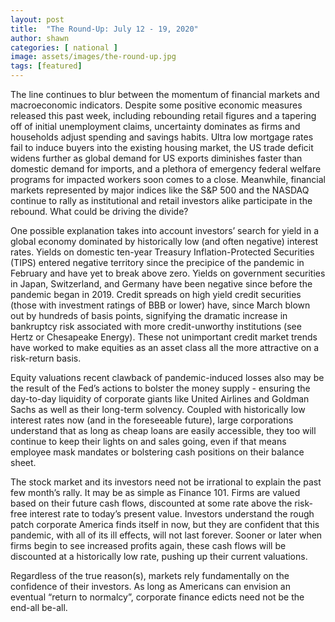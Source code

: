 ```yaml
---
layout: post
title:  "The Round-Up: July 12 - 19, 2020"
author: shawn
categories: [ national ]
image: assets/images/the-round-up.jpg
tags: [featured]
---
```

The line continues to blur between the momentum of financial markets and macroeconomic indicators. Despite some positive economic measures released this past week, including rebounding retail figures and a tapering off of initial unemployment claims, uncertainty dominates as firms and households adjust spending and savings habits. Ultra low mortgage rates fail to induce buyers into the existing housing market, the US trade deficit widens further as global demand for US exports diminishes faster than domestic demand for imports, and a plethora of emergency federal welfare programs for impacted workers soon comes to a close. Meanwhile, financial markets represented by major indices like the S&P 500 and the NASDAQ continue to rally as institutional and retail investors alike participate in the rebound. What could be driving the divide?

One possible explanation takes into account investors’ search for yield in a global economy dominated by historically low (and often negative) interest rates. Yields on domestic ten-year Treasury Inflation-Protected Securities (TIPS) entered negative territory since the precipice of the pandemic in February and have yet to break above zero. Yields on government securities in Japan, Switzerland, and Germany have been negative since before the pandemic began in 2019. Credit spreads on high yield credit securities (those with investment ratings of BBB or lower) have, since March blown out by hundreds of basis points, signifying the dramatic increase in bankruptcy risk associated with more credit-unworthy institutions (see Hertz or Chesapeake Energy). These not unimportant credit market trends have worked to make equities as an asset class all the more attractive on a risk-return basis.

Equity valuations recent clawback of pandemic-induced losses also may be the result of the Fed’s actions to bolster the money supply - ensuring the day-to-day liquidity of corporate giants like United Airlines and Goldman Sachs as well as their long-term solvency. Coupled with historically low interest rates now (and in the foreseeable future), large corporations understand that as long as cheap loans are easily accessible, they too will continue to keep their lights on and sales going, even if that means employee mask mandates or bolstering cash positions on their balance sheet. 

The stock market and its investors need not be irrational to explain the past few month’s rally. It may be as simple as Finance 101. Firms are valued based on their future cash flows, discounted at some rate above the risk-free interest rate to today’s present value. Investors understand the rough patch corporate America finds itself in now, but they are confident that this pandemic, with all of its ill effects, will not last forever. Sooner or later when firms begin to see increased profits again, these cash flows will be discounted at a historically low rate, pushing up their current valuations. 

Regardless of the true reason(s), markets rely fundamentally on the confidence of their investors. As long as Americans can envision an eventual “return to normalcy”, corporate finance edicts need not be the end-all be-all. 
